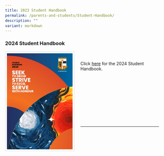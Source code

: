 ```yaml
---
title: 2023 Student Handbook
permalink: /parents-and-students/Student-Handbook/
description: ""
variant: markdown
---
```

### 2024 Student Handbook

<img src="/images/Parents%20&amp;%20Students/Serangoon_Sec_Handbook_2024_FINAL_8_Dec_Page_001.jpg" style="width:215px; height:315px; margin-right:20px; border:0.5px solid Gainsboro; padding: 5px" align="Left">

<br>

Click [here](/files/2023%20Student%20Handbook/serangoon%20secondary%20school%20handbook%202023%20(final%20editable)_reduced_v2.pdf) for the 2024 Student Handbook.

<br>
<br>
<br>
<br>
<br>
<br>
<br>
<br>
<br>
<hr>